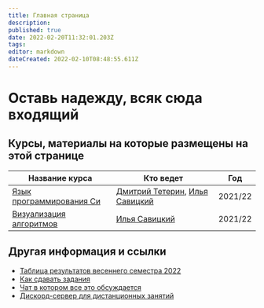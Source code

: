 ```yaml
---
title: Главная страница
description: 
published: true
date: 2022-02-20T11:32:01.203Z
tags: 
editor: markdown
dateCreated: 2022-02-10T08:48:55.611Z
---
```


# Оставь надежду, всяк сюда входящий

## Курсы, материалы на которые размещены на этой странице

|Название курса                           |Кто ведет                                                                                 |Год    |
|-----------------------------------------|------------------------------------------------------------------------------------------|-------|
|[Язык программирования Си](/c-track)     |[Дмитрий Тетерин](https://t.me/dimoha_zadira), [Илья Савицкий](https://t.me/ilya_savitsky)|2021/22|
|[Визуализация алгоритмов](/visualization)|[Илья Савицкий](https://t.me/ilya_savitsky)                                               |2021/22|




## Другая информация и ссылки

 - [Таблица результатов весеннего семестра 2022](/credit-table)
 - [Как сдавать задания](/rules)
 - [Чат в котором все это обсуждается](https://t.me/+eev5LLcoiyMxMjAy)
 - [Дискорд-сервер для дистанционных занятий](https://discord.gg/sjU47D3reh)